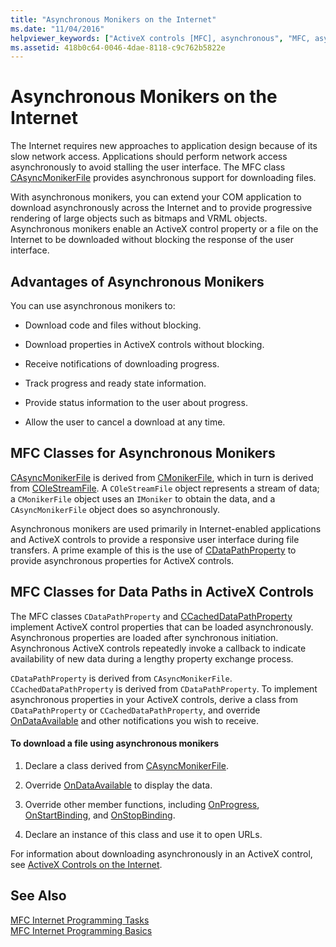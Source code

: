 ```yaml
---
title: "Asynchronous Monikers on the Internet"
ms.date: "11/04/2016"
helpviewer_keywords: ["ActiveX controls [MFC], asynchronous", "MFC, asynchronous monikers", "asynchronous monikers [MFC]", "Web applications [MFC], asynchronous", "downloading Internet resources and asynchronous monikers", "optimization [MFC], asynchronous downloading across Internet", "Internet [MFC], asynchronous downloading"]
ms.assetid: 418b0c64-0046-4dae-8118-c9c762b5822e
---
```

# Asynchronous Monikers on the Internet

The Internet requires new approaches to application design because of its slow network access. Applications should perform network access asynchronously to avoid stalling the user interface. The MFC class [CAsyncMonikerFile](../mfc/reference/casyncmonikerfile-class.md) provides asynchronous support for downloading files.

With asynchronous monikers, you can extend your COM application to download asynchronously across the Internet and to provide progressive rendering of large objects such as bitmaps and VRML objects. Asynchronous monikers enable an ActiveX control property or a file on the Internet to be downloaded without blocking the response of the user interface.

## Advantages of Asynchronous Monikers

You can use asynchronous monikers to:

- Download code and files without blocking.

- Download properties in ActiveX controls without blocking.

- Receive notifications of downloading progress.

- Track progress and ready state information.

- Provide status information to the user about progress.

- Allow the user to cancel a download at any time.

## MFC Classes for Asynchronous Monikers

[CAsyncMonikerFile](../mfc/reference/casyncmonikerfile-class.md) is derived from [CMonikerFile](../mfc/reference/cmonikerfile-class.md), which in turn is derived from [COleStreamFile](../mfc/reference/colestreamfile-class.md). A `COleStreamFile` object represents a stream of data; a `CMonikerFile` object uses an `IMoniker` to obtain the data, and a `CAsyncMonikerFile` object does so asynchronously.

Asynchronous monikers are used primarily in Internet-enabled applications and ActiveX controls to provide a responsive user interface during file transfers. A prime example of this is the use of [CDataPathProperty](../mfc/reference/cdatapathproperty-class.md) to provide asynchronous properties for ActiveX controls.

## MFC Classes for Data Paths in ActiveX Controls

The MFC classes `CDataPathProperty` and [CCachedDataPathProperty](../mfc/reference/ccacheddatapathproperty-class.md) implement ActiveX control properties that can be loaded asynchronously. Asynchronous properties are loaded after synchronous initiation. Asynchronous ActiveX controls repeatedly invoke a callback to indicate availability of new data during a lengthy property exchange process.

`CDataPathProperty` is derived from `CAsyncMonikerFile`. `CCachedDataPathProperty` is derived from `CDataPathProperty`. To implement asynchronous properties in your ActiveX controls, derive a class from `CDataPathProperty` or `CCachedDataPathProperty`, and override [OnDataAvailable](../mfc/reference/casyncmonikerfile-class.md#ondataavailable) and other notifications you wish to receive.

#### To download a file using asynchronous monikers

1. Declare a class derived from [CAsyncMonikerFile](../mfc/reference/casyncmonikerfile-class.md).

1. Override [OnDataAvailable](../mfc/reference/casyncmonikerfile-class.md#ondataavailable) to display the data.

1. Override other member functions, including [OnProgress](../mfc/reference/casyncmonikerfile-class.md#onprogress), [OnStartBinding](../mfc/reference/casyncmonikerfile-class.md#onstartbinding), and [OnStopBinding](../mfc/reference/casyncmonikerfile-class.md#onstopbinding).

1. Declare an instance of this class and use it to open URLs.

For information about downloading asynchronously in an ActiveX control, see [ActiveX Controls on the Internet](../mfc/activex-controls-on-the-internet.md).

## See Also

[MFC Internet Programming Tasks](../mfc/mfc-internet-programming-tasks.md)<br/>
[MFC Internet Programming Basics](../mfc/mfc-internet-programming-basics.md)

